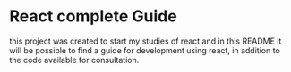 # React complete Guide

this project was created to start my studies of react and in this README it will be possible to find a guide for development using react, in addition to the code available for consultation.